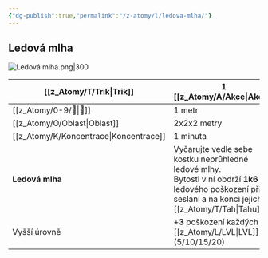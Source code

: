 ```yaml
---
{"dg-publish":true,"permalink":"/z-atomy/l/ledova-mlha/"}
---
```


## Ledová mlha
![Ledová mlha.png|300](/img/user/z_img/Ledov%C3%A1%20mlha.png)

| [[z_Atomy/T/Trik\|Trik]]        | 1 [[z_Atomy/A/Akce\|Akce]]                                                                                                                                          |
| --------------- | --------------------------------------------------------------------------------------------------------------------------------------------------- |
| [[z_Atomy/0-9/🏹\|🏹]]          | 1 metr                                                                                                                                              |
| [[z_Atomy/O/Oblast\|Oblast]]      | 2x2x2 metry                                                                                                                                         |
| [[z_Atomy/K/Koncentrace\|Koncentrace]] | 1 minuta                                                                                                                                            |
| **Ledová mlha** | Vyčarujte vedle sebe kostku neprůhledné ledové mlhy.<br>Bytosti v ní obdrží **1k6** ledového poškození při seslání a na konci jejich [[z_Atomy/T/Tah\|Tahu]]. |
| Vyšší úrovně    | +**3** poškození každých 5 [[z_Atomy/L/LVL\|LVL]] (5/10/15/20)                                                                                                     |
